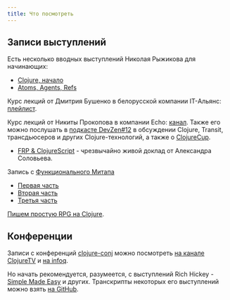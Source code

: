 ```yaml
---
title: Что посмотреть
---
```


## Записи выступлений

Есть несколько вводных выступлений Николая Рыжикова для начинающих:

- [Clojure, начало](http://www.youtube.com/watch?v=6nA1OozPcbI)
- [Atoms, Agents, Refs](https://www.youtube.com/watch?v=nfKrSI7OQnI#t=8530)

Курс лекций от Дмитрия Бушенко в белорусской компании IT-Альянс:
[плейлист](https://www.youtube.com/watch?v=6sZ6A7jx3QA&list=PLHmGp4OYEMn3yPOV03tjpl64doNfNeabV).

Курс лекций от Никиты Прокопова в компании Echo: [канал](https://vimeo.com/channels/356479).
Также его можно послушать в [подкасте DevZen#12](http://devzen.ru/episode-0012/) в обсуждении
Clojure, Transit, трансдьюсеров и других Clojure-технологий, а также о [ClojureCup](https://clojurecup.com).

- [FRP & ClojureScript](http://www.youtube.com/watch?v=R4sTvHXkToQ) - чрезвычайно живой доклад от Александра Соловьева.

Запись с [Функционального Митапа](http://spb-fp-meetup.timepad.ru/event/174162/)
 * [Первая часть](https://www.youtube.com/watch?v=KkX57Al9uzM)
 * [Вторая часть](http://www.youtube.com/watch?v=EyNx_3KqCBY)
 * [Третья часть](http://www.youtube.com/watch?v=nuJ4Cmg-YcI)

[Пишем простую RPG на Clojure](http://www.youtube.com/watch?v=r0TWL5L7RE0).

## Конференции

Записи с конференций [clojure-conj](http://clojure-conj.org/) можно посмотреть [на канале ClojureTV](http://www.youtube.com/user/ClojureTV) и [на infoq](http://www.infoq.com/clojure/).

Но начать рекомендуется, разумеется, с выступлений Rich Hickey - [Simple Made Easy](http://www.infoq.com/presentations/Simple-Made-Easy) и других. Транскрипты некоторых его выступлений можно взять [на GitHub](https://github.com/matthiasn/talk-transcripts/tree/master/Hickey_Rich).
